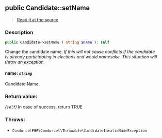## public Candidate::setName

> [Read it at the source](https://github.com/julien-boudry/Condorcet/blob/master/src/Candidate.php#L95)

### Description    

```php
public Candidate->setName ( string $name ): self
```

Change the candidate name.
*If this will not cause conflicts if the candidate is already participating in elections and would namesake. This situation will throw an exception.*
    

#### **name:** *`string`*   
Candidate Name.    


### Return value:   

*(`self`)* In case of success, return TRUE



### Throws:   

* ```CondorcetPHP\Condorcet\Throwable\CandidateInvalidNameException``` 
